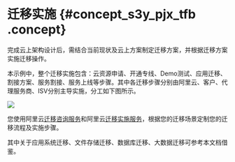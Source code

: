 # 迁移实施 {#concept_s3y_pjx_tfb .concept}

完成云上架构设计后，需结合当前现状及云上方案制定迁移方案，并根据迁移方案实施迁移操作。

本示例中，整个迁移实施包含：云资源申请、开通专线、Demo测试、应用迁移、割接方案、服务割接、服务上线等步骤。其中各迁移步骤分别由阿里云、客户、代理服务商、ISV分别主导实施，分工如下图所示。

![](http://static-aliyun-doc.oss-cn-hangzhou.aliyuncs.com/assets/img/62061/154457850432247_zh-CN.png)

您使用阿里云[迁移咨询服务](https://www.aliyun.com/service/consulting/migration)和阿里云[迁移实施服务](https://www.aliyun.com/service/cloudmigration)，根据您的迁移场景定制您的迁移流程及实施步骤。

其中关于应用系统迁移、文件存储迁移、数据库迁移、大数据迁移可参考本文档借鉴。

